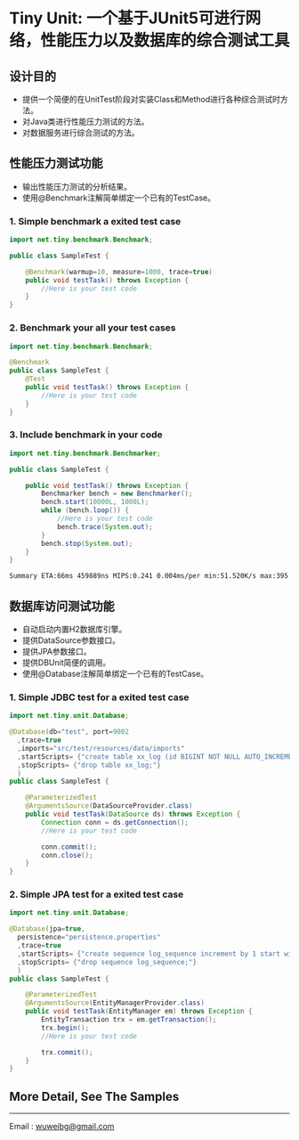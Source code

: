 # Tiny Unit: 一个基于JUnit5可进行网络，性能压力以及数据库的综合测试工具
## 设计目的
 - 提供一个简便的在UnitTest阶段对实装Class和Method进行各种综合测试时方法。
 - 对Java类进行性能压力测试的方法。
 - 对数据服务进行综合测试的方法。

## 性能压力测试功能
 - 输出性能压力测试的分析结果。
 - 使用@Benchmark注解简单绑定一个已有的TestCase。


### 1. Simple benchmark a exited test case
```java
import net.tiny.benchmark.Benchmark;

public class SampleTest {

    @Benchmark(warmup=10, measure=1000, trace=true)
    public void testTask() throws Exception {
        //Here is your test code
    }
}
```

### 2. Benchmark your all your test cases
```java
import net.tiny.benchmark.Benchmark;

@Benchmark
public class SampleTest {
    @Test
    public void testTask() throws Exception {
        //Here is your test code
    }
}
```

### 3. Include benchmark in your code
```java
import net.tiny.benchmark.Benchmarker;

public class SampleTest {

    public void testTask() throws Exception {
        Benchmarker bench = new Benchmarker();
        bench.start(10000L, 1000L);
        while (bench.loop()) {
            //Here is your test code
            bench.trace(System.out);
        }
        bench.stop(System.out);
    }
}
```

```bash
Summary ETA:66ms 459889ns MIPS:0.241 0.004ms/per min:51.520K/s max:395.396K/s avg:237.786K/s mean:197.736K/s count:10000 lost:4ms 665661ns
```


## 数据库访问测试功能
 - 自动启动内置H2数据库引擎。
 - 提供DataSource参数接口。
 - 提供JPA参数接口。
 - 提供DBUnit简便的调用。
 - 使用@Database注解简单绑定一个已有的TestCase。


### 1. Simple JDBC test for a exited test case
```java
import net.tiny.unit.Database;

@Database(db="test", port=9002
  ,trace=true
  ,imports="src/test/resources/data/imports"
  ,startScripts= {"create table xx_log (id BIGINT NOT NULL AUTO_INCREMENT, content CLOB, PRIMARY KEY (id));"}
  ,stopScripts= {"drop table xx_log;"}
  )
public class SampleTest {

    @ParameterizedTest
    @ArgumentsSource(DataSourceProvider.class)
    public void testTask(DataSource ds) throws Exception {
        Connection conn = ds.getConnection();
        //Here is your test code

        conn.commit();
        conn.close();
    }
}
```


### 2. Simple JPA test for a exited test case
```java
import net.tiny.unit.Database;

@Database(jpa=true,
  persistence="persistence.properties"
  ,trace=true
  ,startScripts= {"create sequence log_sequence increment by 1 start with 1;"}
  ,stopScripts= {"drop sequence log_sequence;"}
  )
public class SampleTest {

    @ParameterizedTest
    @ArgumentsSource(EntityManagerProvider.class)
    public void testTask(EntityManager em) throws Exception {
        EntityTransaction trx = em.getTransaction();
        trx.begin();
        //Here is your test code

        trx.commit();
    }
}
```


## More Detail, See The Samples

---
Email   : wuweibg@gmail.com
